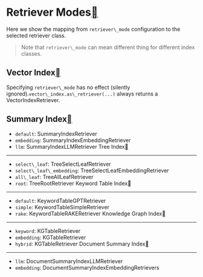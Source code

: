 Retriever Modes[](#retriever-modes "Permalink to this heading")
================================================================

Here we show the mapping from `retriever\_mode` configuration to the selected retriever class.


> Note that `retriever\_mode` can mean different thing for different index classes.
> 
> 

Vector Index[](#vector-index "Permalink to this heading")
----------------------------------------------------------

Specifying `retriever\_mode` has no effect (silently ignored).`vector\_index.as\_retriever(...)` always returns a VectorIndexRetriever.

Summary Index[](#summary-index "Permalink to this heading")
------------------------------------------------------------

* `default`: SummaryIndexRetriever
* `embedding`: SummaryIndexEmbeddingRetriever
* `llm`: SummaryIndexLLMRetriever
Tree Index[](#tree-index "Permalink to this heading")
------------------------------------------------------

* `select\_leaf`: TreeSelectLeafRetriever
* `select\_leaf\_embedding`: TreeSelectLeafEmbeddingRetriever
* `all\_leaf`: TreeAllLeafRetriever
* `root`: TreeRootRetriever
Keyword Table Index[](#keyword-table-index "Permalink to this heading")
------------------------------------------------------------------------

* `default`: KeywordTableGPTRetriever
* `simple`: KeywordTableSimpleRetriever
* `rake`: KeywordTableRAKERetriever
Knowledge Graph Index[](#knowledge-graph-index "Permalink to this heading")
----------------------------------------------------------------------------

* `keyword`: KGTableRetriever
* `embedding`: KGTableRetriever
* `hybrid`: KGTableRetriever
Document Summary Index[](#document-summary-index "Permalink to this heading")
------------------------------------------------------------------------------

* `llm`: DocumentSummaryIndexLLMRetriever
* `embedding`: DocumentSummaryIndexEmbeddingRetrievers
